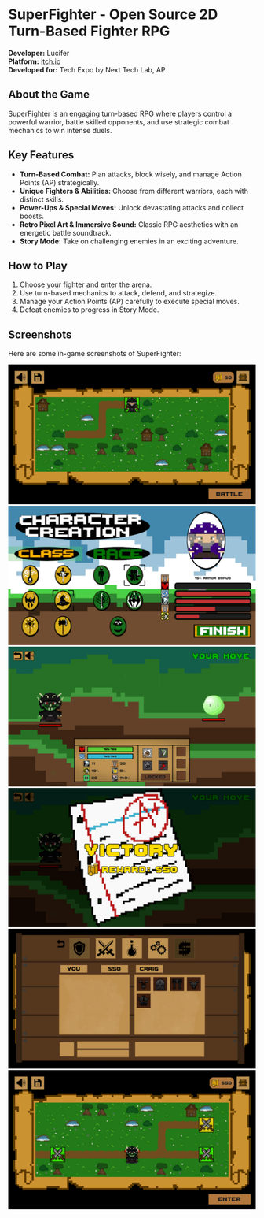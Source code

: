 # SuperFighter - Open Source 2D Turn-Based Fighter RPG

**Developer:** Lucifer  
**Platform:** [itch.io](https://lucifer-playz.itch.io/superfighter)  
**Developed for:** Tech Expo by Next Tech Lab, AP  

## About the Game  
SuperFighter is an engaging turn-based RPG where players control a powerful warrior, battle skilled opponents, and use strategic combat mechanics to win intense duels.  

## Key Features  
- **Turn-Based Combat:** Plan attacks, block wisely, and manage Action Points (AP) strategically.  
- **Unique Fighters & Abilities:** Choose from different warriors, each with distinct skills.  
- **Power-Ups & Special Moves:** Unlock devastating attacks and collect boosts.  
- **Retro Pixel Art & Immersive Sound:** Classic RPG aesthetics with an energetic battle soundtrack.  
- **Story Mode:** Take on challenging enemies in an exciting adventure.  

## How to Play  
1. Choose your fighter and enter the arena.  
2. Use turn-based mechanics to attack, defend, and strategize.  
3. Manage your Action Points (AP) carefully to execute special moves.  
4. Defeat enemies to progress in Story Mode.  

## Screenshots  
Here are some in-game screenshots of SuperFighter:  

![Screenshot 213](Screenshots/Screenshot%20(213).png)  
![Screenshot 214](Screenshots/Screenshot%20(214).png)  
![Screenshot 215](Screenshots/Screenshot%20(215).png)  
![Screenshot 216](Screenshots/Screenshot%20(216).png)  
![Screenshot 217](Screenshots/Screenshot%20(217).png)  
![Screenshot 218](Screenshots/Screenshot%20(218).png)  



